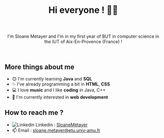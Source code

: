 # <p align="center" > Hi everyone ! 👋🏼</p>

&nbsp;
<p align="center" > 
I'm Sloane Métayer and I'm in my first year of BUT in computer science in the IUT of Aix-En-Provence (France) !  </p>
&nbsp;

## More things about me
-  😊 I'm currently learning **Java** and **SQL**
-  ✨ I've already programming a bit in **HTML**, **CSS**
-  :computer: I love **music** and I like **coding** in Java, C++ 
-  🧡 I'm currently interested in **web development**

## How to reach me ?
- ![Linkedin](https://i.stack.imgur.com/gVE0j.png) Linkedin : [SloaneMétayer](http:linkedin.com/in/sloane-metayer-7a803122a)
- 📫 Email : <sloane.metayer@etu.univ-amu.fr>



<!--
**sloaneMetayer/sloaneMetayer** is a ✨ _special_ ✨ repository because its `README.md` (this file) appears on your GitHub profile.

Here are some ideas to get you started:

- 🔭 I’m currently working on ...
- 🌱 I’m currently learning ...
- 👯 I’m looking to collaborate on ...
- 🤔 I’m looking for help with ...
- 💬 Ask me about ...
- 📫 How to reach me: ...
- 😄 Pronouns: ...
- ⚡ Fun fact: ...
-->

